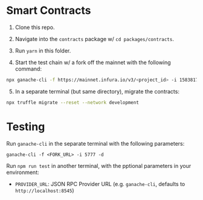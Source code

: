 # Smart Contracts

1. Clone this repo.

2. Navigate into the `contracts` package w/ `cd packages/contracts`.

3. Run `yarn` in this folder.

4. Start the test chain w/ a fork off the mainnet with the following command:
```bash
npx ganache-cli -f https://mainnet.infura.io/v3/<project_id> -i 1583817378
```

5. In a separate terminal (but same directory), migrate the contracts:
```bash
npx truffle migrate --reset --network development
```

# Testing
Run `ganache-cli` in the separate terminal with the following parameters:
```
ganache-cli -f <FORK_URL> -i 5777 -d
```

Run `npm run test` in another terminal, with the pptional parameters in your environment:
- `PROVIDER_URL`: JSON RPC Provider URL (e.g. `ganache-cli`, defaults to `http://localhost:8545`)